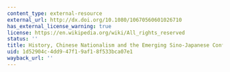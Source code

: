 ```yaml
---
content_type: external-resource
external_url: http://dx.doi.org/10.1080/10670560601026710
has_external_license_warning: true
license: https://en.wikipedia.org/wiki/All_rights_reserved
status: ''
title: History, Chinese Nationalism and the Emerging Sino-Japanese Conflict
uid: 1d52904c-4dd9-47f1-9af1-8f533bca07e1
wayback_url: ''
---
```

